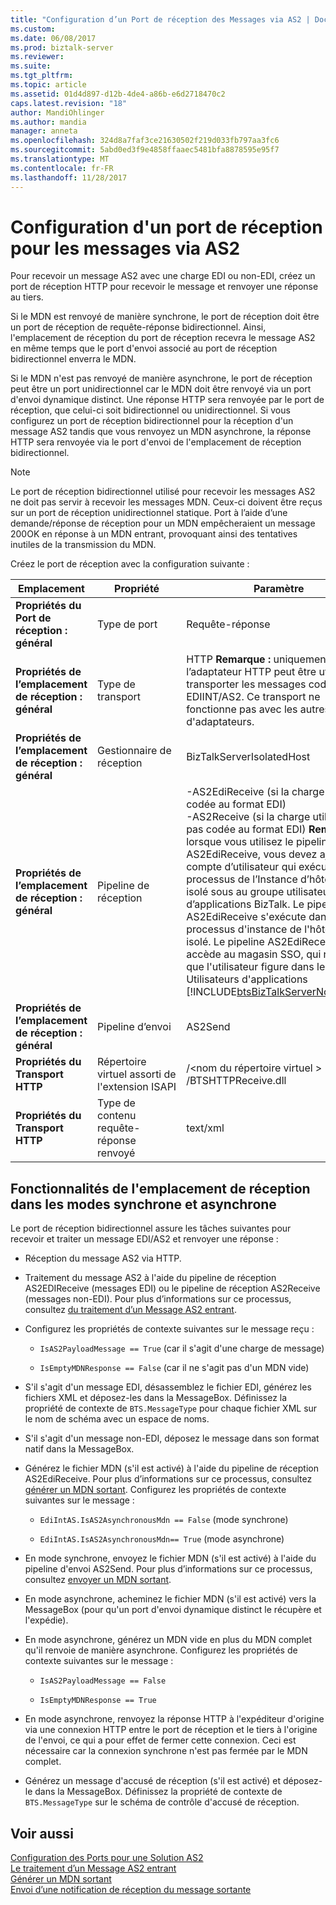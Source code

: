 ```yaml
---
title: "Configuration d’un Port de réception des Messages via AS2 | Documents Microsoft"
ms.custom: 
ms.date: 06/08/2017
ms.prod: biztalk-server
ms.reviewer: 
ms.suite: 
ms.tgt_pltfrm: 
ms.topic: article
ms.assetid: 01d4d897-d12b-4de4-a86b-e6d2718470c2
caps.latest.revision: "18"
author: MandiOhlinger
ms.author: mandia
manager: anneta
ms.openlocfilehash: 324d8a7faf3ce21630502f219d033fb797aa3fc6
ms.sourcegitcommit: 5abd0ed3f9e4858ffaaec5481bfa8878595e95f7
ms.translationtype: MT
ms.contentlocale: fr-FR
ms.lasthandoff: 11/28/2017
---
```

# <a name="configuring-a-receive-port-for-messages-over-as2"></a>Configuration d'un port de réception pour les messages via AS2
Pour recevoir un message AS2 avec une charge EDI ou non-EDI, créez un port de réception HTTP pour recevoir le message et renvoyer une réponse au tiers.  
  
 Si le MDN est renvoyé de manière synchrone, le port de réception doit être un port de réception de requête-réponse bidirectionnel. Ainsi, l'emplacement de réception du port de réception recevra le message AS2 en même temps que le port d'envoi associé au port de réception bidirectionnel enverra le MDN.  
  
 Si le MDN n'est pas renvoyé de manière asynchrone, le port de réception peut être un port unidirectionnel car le MDN doit être renvoyé via un port d'envoi dynamique distinct. Une réponse HTTP sera renvoyée par le port de réception, que celui-ci soit bidirectionnel ou unidirectionnel. Si vous configurez un port de réception bidirectionnel pour la réception d'un message AS2 tandis que vous renvoyez un MDN asynchrone, la réponse HTTP sera renvoyée via le port d'envoi de l'emplacement de réception bidirectionnel.  
  
> [!NOTE]
>  Le port de réception bidirectionnel utilisé pour recevoir les messages AS2 ne doit pas servir à recevoir les messages MDN. Ceux-ci doivent être reçus sur un port de réception unidirectionnel statique. Port à l’aide d’une demande/réponse de réception pour un MDN empêcheraient un message 200OK en réponse à un MDN entrant, provoquant ainsi des tentatives inutiles de la transmission du MDN.  
  
 Créez le port de réception avec la configuration suivante :  
  
|Emplacement|Propriété|Paramètre|  
|--------------|--------------|-------------|  
|**Propriétés du Port de réception : général**|Type de port|Requête-réponse|  
|**Propriétés de l’emplacement de réception : général**|Type de transport|HTTP **Remarque :** uniquement l’adaptateur HTTP peut être utilisé pour transporter les messages codés EDIINT/AS2. Ce transport ne fonctionne pas avec les autres types d'adaptateurs.|  
|**Propriétés de l’emplacement de réception : général**|Gestionnaire de réception|BizTalkServerIsolatedHost|  
|**Propriétés de l’emplacement de réception : général**|Pipeline de réception|-AS2EdiReceive (si la charge utile est codée au format EDI)<br />-AS2Receive (si la charge utile n’est pas codée au format EDI) **Remarque :** lorsque vous utilisez le pipeline AS2EdiReceive, vous devez ajouter le compte d’utilisateur qui exécute le processus de l’Instance d’hôte BizTalk isolé sous au groupe utilisateurs d’applications BizTalk. Le pipeline AS2EdiReceive s'exécute dans le processus d'instance de l'hôte BizTalk isolé. Le pipeline AS2EdiReceive accède au magasin SSO, qui requiert que l'utilisateur figure dans le groupe Utilisateurs d'applications [!INCLUDE[btsBizTalkServerNoVersion](../includes/btsbiztalkservernoversion-md.md)].|  
|**Propriétés de l’emplacement de réception : général**|Pipeline d’envoi|AS2Send|  
|**Propriétés du Transport HTTP**|Répertoire virtuel assorti de l'extension ISAPI|/\<nom du répertoire virtuel \> /BTSHTTPReceive.dll|  
|**Propriétés du Transport HTTP**|Type de contenu requête-réponse renvoyé|text/xml|  
  
## <a name="functionality-of-the-receive-location-in-synchronous-and-asynchronous-modes"></a>Fonctionnalités de l'emplacement de réception dans les modes synchrone et asynchrone  
 Le port de réception bidirectionnel assure les tâches suivantes pour recevoir et traiter un message EDI/AS2 et renvoyer une réponse :  
  
-   Réception du message AS2 via HTTP.  
  
-   Traitement du message AS2 à l'aide du pipeline de réception AS2EDIReceive (messages EDI) ou le pipeline de réception AS2Receive (messages non-EDI). Pour plus d’informations sur ce processus, consultez [du traitement d’un Message AS2 entrant](../core/processing-an-incoming-as2-message.md).  
  
-   Configurez les propriétés de contexte suivantes sur le message reçu :  
  
    -   `IsAS2PayloadMessage == True` (car il s'agit d'une charge de message)  
  
    -   `IsEmptyMDNResponse == False` (car il ne s'agit pas d'un MDN vide)  
  
-   S'il s'agit d'un message EDI, désassemblez le fichier EDI, générez les fichiers XML et déposez-les dans la MessageBox. Définissez la propriété de contexte de `BTS.MessageType` pour chaque fichier XML sur le nom de schéma avec un espace de noms.  
  
-   S'il s'agit d'un message non-EDI, déposez le message dans son format natif dans la MessageBox.  
  
-   Générez le fichier MDN (s'il est activé) à l'aide du pipeline de réception AS2EdiReceive. Pour plus d’informations sur ce processus, consultez [générer un MDN sortant](../core/generating-an-outgoing-mdn.md). Configurez les propriétés de contexte suivantes sur le message :  
  
    -   `EdiIntAS.IsAS2AsynchronousMdn == False` (mode synchrone)  
  
    -   `EdiIntAS.IsAS2AsynchronousMdn== True` (mode asynchrone)  
  
-   En mode synchrone, envoyez le fichier MDN (s'il est activé) à l'aide du pipeline d'envoi AS2Send. Pour plus d’informations sur ce processus, consultez [envoyer un MDN sortant](../core/sending-an-outgoing-mdn.md).  
  
-   En mode asynchrone, acheminez le fichier MDN (s'il est activé) vers la MessageBox (pour qu'un port d'envoi dynamique distinct le récupère et l'expédie).  
  
-   En mode asynchrone, générez un MDN vide en plus du MDN complet qu'il renvoie de manière asynchrone. Configurez les propriétés de contexte suivantes sur le message :  
  
    -   `IsAS2PayloadMessage == False`  
  
    -   `IsEmptyMDNResponse == True`  
  
-   En mode asynchrone, renvoyez la réponse HTTP à l'expéditeur d'origine via une connexion HTTP entre le port de réception et le tiers à l'origine de l'envoi, ce qui a pour effet de fermer cette connexion. Ceci est nécessaire car la connexion synchrone n'est pas fermée par le MDN complet.  
  
-   Générez un message d'accusé de réception (s'il est activé) et déposez-le dans la MessageBox. Définissez la propriété de contexte de `BTS.MessageType` sur le schéma de contrôle d'accusé de réception.  
  
## <a name="see-also"></a>Voir aussi  
 [Configuration des Ports pour une Solution AS2](../core/configuring-ports-for-an-as2-solution.md)   
 [Le traitement d’un Message AS2 entrant](../core/processing-an-incoming-as2-message.md)   
 [Générer un MDN sortant](../core/generating-an-outgoing-mdn.md)   
 [Envoi d’une notification de réception du message sortante](../core/sending-an-outgoing-mdn.md)